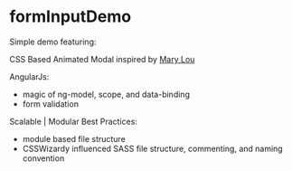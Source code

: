 formInputDemo
=============

Simple demo featuring:

CSS Based Animated Modal inspired by [Mary Lou](http://tympanus.net/codrops/2013/06/25/nifty-modal-window-effects/)
  
AngularJs:
- magic of ng-model, scope, and data-binding
- form validation

Scalable | Modular Best Practices:
- module based file structure
- CSSWizardy influenced SASS file structure, commenting, and naming convention
